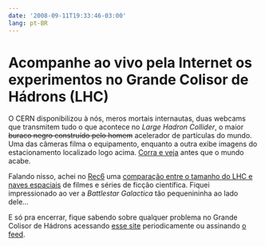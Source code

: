```yaml
---
date: '2008-09-11T19:33:46-03:00'
lang: pt-BR
---
```


# Acompanhe ao vivo pela Internet os experimentos no Grande Colisor de Hádrons (LHC)

O CERN disponibilizou à nós, meros mortais internautas, duas webcams que transmitem tudo o que acontece no _Large Hadron Collider_, o maior ~~buraco negro construído pelo homem~~ acelerador de partículas do mundo. Uma das câmeras filma o equipamento, enquanto a outra exibe imagens do estacionamento localizado logo acima. [Corra e veja](http://www.cyriak.co.uk/lhc/lhc-webcams.html) antes que o mundo acabe.

Falando nisso, achei no [Rec6](http://rec6.via6.com/) uma [comparação entre o tamanho do LHC e naves espaciais](http://newserrado.com/2008/03/02/comparando-o-lhc-com-naves-espaciais/) de filmes e séries de ficção científica. Fiquei impressionado ao ver a _Battlestar Galactica_ tão pequenininha ao lado dele...

E só pra encerrar, fique sabendo sobre qualquer problema no Grande Colisor de Hádrons acessando [esse site](http://www.hasthelhcdestroyedtheearth.com/) periodicamente ou assinando [o feed](http://www.hasthelhcdestroyedtheearth.com/rss.xml).
